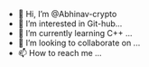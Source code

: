 - 👋 Hi, I’m @Abhinav-crypto
- 👀 I’m interested in Git-hub...
- 🌱 I’m currently learning C++ ...
- 💞️ I’m looking to collaborate on ...
- 📫 How to reach me ...

<!---
Abhinav-crypto/Abhinav-crypto is a ✨ special ✨ repository because its `README.md` (this file) appears on your GitHub profile.
You can click the Preview link to take a look at your changes.
--->

